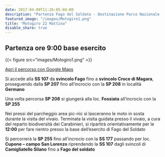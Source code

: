```yaml
---
date: 2017-04-09T11:26:05-04:00
description: "Partenza Fago del Soldato - Destinazione Parco Nazionale della Sila vivaio Sbanditi loc. Fossiata."
featured_image: "/images/Motogiro1.png"
title: "Motogiro 22 Mattina"
disable_share: true
---
```

## Partenza ore 9:00 base esercito

{{< figure src="images/Motogiro1.png" >}}

[Apri il percorso con Google Maps](https://goo.gl/maps/rmQvxmGZGHqy28d88)

Si accede alla **SS 107** da **svincolo Fago** fino a **svincolo Croce di Magara**, proseguendo dalla **SP 207** fino all’incrocio con la **SP 208** in località **Germano**

Una volta percorsa **SP 208** si giungerà 
alla loc. **Fossiata** all’incrocio con la **SP 255**

Nei pressi del parcheggio area pic-nic si lasceranno le moto in sosta durante la visita del vivaio.
Terminata la visita guidata presso il vivaio, a cura del reparto biodiversità dei Carabinieri, si ripartirà orientativamente per le **12:00** per fare rientro presso la base dell’esercito di Fago del
Soldato

Si percorrerà la **SP 255** fino all’incrocio con la **SS 177** passando per loc. **Cupone – campo San Lorenzo** riprendendo la **SS 107** dagli svincoli di **Camigliatello Silano** fino a **Fago
del soldato**